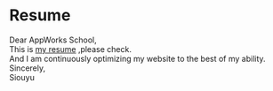 # Resume
Dear AppWorks School,  
This is [my resume](https://siouyu.github.io/Resume/0.%20%E8%87%AA%E4%BB%8B) ,please check.  
And I am continuously optimizing my website to the best of my ability.  
Sincerely,  
Siouyu
